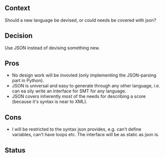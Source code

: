 


<!---
Decision record template by Michael Nygard

This is the template in [Documenting architecture decisions - Michael Nygard](http://thinkrelevance.com/blog/2011/11/15/documenting-architecture-decisions).

You can use [adr-tools] https://github.com/npryce/adr-tools for managing the ADR files.

In each ADR file, write these sections:
-->

## Context
<!---
What is the issue that we're seeing that is motivating this decision or change?
-->
Should a new language be devised, or could needs be covered with json?

## Decision
<!---
What is the change that we're proposing and/or doing?
-->
Use JSON instead of devising something new.


<!---
What becomes easier or more difficult to do because of this change?
## Consequences
-->
## Pros
- No design work will be invovled (only implementing the JSON-parsing part in Python).
- JSON is universal and easy to generate through any other language, i.e. can ea
sily write an interface for SMT for any language. 
- JSON covers inherently _most_ of the needs for describing a score (because it's syntax is near to XML).

## Cons
- I will be restricted to the syntax json provides, e.g. can't define variables, can't have loops etc. The interface will be as static as json is.

## Status
<!---
What is the status, such as proposed, accepted, rejected, deprecated, superseded, etc.?
-->
